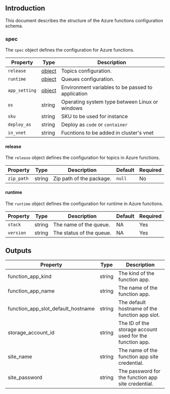 ## Introduction
This document describes the structure of the Azure functions configuration schema.

### spec 

The `spec` object defines the configuration for Azure functions.

| Property      | Type              | Description                                       |
|---------------|-------------------|---------------------------------------------------|
| `release`     | [object](#topics) | Topics configuration.                             |
| `runtime`     | [object](#queues) | Queues configuration.                             |
| `app_setting` | [object](#size)   | Environment variables to be passed to application |
| `os`          | string            | Operating system type between Linux or windows    |
| `sku`         | string            | SKU to be used for instance                       |
| `deploy_as`   | string            | Deploy as `code` or `container`                   |
| `in_vnet`     | string            | Fucntions to be added in cluster's vnet           |


#### release
       
The `release` object defines the configuration for topics in Azure functions.

| Property                        | Type    | Description                                                                                                  | Default  | Required |
|---------------------------------|---------|--------------------------------------------------------------------------------------------------------------|----------|----------|
| `zip_path`                      | string  | Zip path of the package.                                                                                     | `null`   | No       |

#### runtime

The `runtime` object defines the configuration for runtime in Azure functions.


| Property                               | Type    | Description                                                                                                                    | Default | Required |
|----------------------------------------|---------|--------------------------------------------------------------------------------------------------------------------------------|---------|---------|
| `stack`                                | string  | The name of the queue.                                                                                                         | NA      | Yes     |
| `version`                              | string  | The status of the queue.                                                                                                       | NA      | Yes     |



## Outputs

| Property                           | Type   | Description                                              |
|------------------------------------|--------|----------------------------------------------------------|
| function_app_kind                  | string | The kind of the function app.                            |
| function_app_name                  | string | The name of the function app.                            |
| function_app_slot_default_hostname | string | The default hostname of the function app slot.           |
| storage_account_id                 | string | The ID of the storage account used for the function app. |
| site_name                          | string | The name of the function app site credential.            |
| site_password                      | string | The password for the function app site credential.       |
